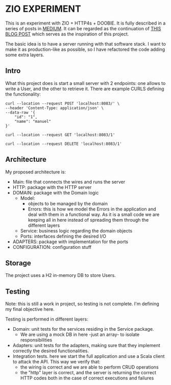 # ZIO EXPERIMENT

This is an experiment with ZIO + HTTP4s + DOOBIE. It is fully described in a series of posts
in [MEDIUM](https://medium.com/@supermanue). It can be regarded as the continuation
of [THIS BLOG POST](https://medium.com/@wiemzin/zio-with-http4s-and-doobie-952fba51d089)
which serves as the inspiration of this project.

The basic idea is to have a server running with that software stack. I want to make it as production-like as possible,
so I have refactored the code adding some extra layers.

## Intro

What this project does is start a small server with 2 endpoints: one allows to write a User, and the other to retrieve
it. There are example CURLS defining the functionality:

```shell
curl --location --request POST 'localhost:8083/' \
--header 'Content-Type: application/json' \
--data-raw '{
    "id": "1",
    "name": "manuel"
}'
```

```shell
curl --location --request GET 'localhost:8083/1'
```

```
curl --location --request DELETE 'localhost:8083/1'
```

## Architecture

My proposed architecture is:

- Main: file that connects the wires and runs the server
- HTTP: package with the HTTP server
- DOMAIN: package with the Domain logic
    - Model:
        - objects to be managed by the domain
        - Errors: this is how we model the Errors in the application and deal with them in a functional way. As it is a
          small code we are keeping all in here instead of spreading them through the different layers
    - Service: business logic regarding the domain objects
    - Ports: interfaces defining the desired I/O
- ADAPTERS: package with implementation for the ports
- CONFIGURATION: configuration stuff

## Storage

The project uses a H2 in-memory DB to store Users.

## Testing

Note: this is still a work in project, so testing is not complete. I'm defining my final objective here.

Testing is performed in different layers:

- Domain: unit tests for the services residing in the Service package.
    - We are using a mock DB in here -just an array- to isolate responsibilities
- Adapters: unit tests for the adapters, making sure that they implement correctly the desired functionalities.
- Integration tests. here we start the full application and use a Scala client to attack the API. This way we verify
  that:
    - the wiring is correct and we are able to perform CRUD operations
    - the "http" layer is correct, and the server is returning the correct HTTP codes both in the case of correct
      executions and failures



